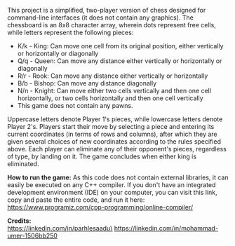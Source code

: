 This project is a simplified, two-player version of chess designed for command-line interfaces (it does not contain any graphics). The chessboard is an 8x8 character array, wherein dots represent free cells, while letters represent the following pieces:
- K/k - King: Can move one cell from its original position, either vertically or horizontally or diagonally
- Q/q - Queen: Can move any distance either vertically or horizontally or diagonally
- R/r - Rook: Can move any distance either vertically or horizontally
- B/b - Bishop: Can move any distance diagonally
- N/n - Knight: Can move either two cells vertically and then one cell horizontally, or two cells horizontally and then one cell vertically
- This game does not contain any pawns.

Uppercase letters denote Player 1's pieces, while lowercase letters denote Player 2's. Players start their move by selecting a piece and entering its current coordinates (in terms of rows and columns), after which they are given several choices of new coordinates according to the rules specified above. Each player can eliminate any of their opponent's pieces, regardless of type, by landing on it. The game concludes when either king is eliminated.

**How to run the game:**
As this code does not contain external libraries, it can easily be executed on any C++ compiler. If you don't have an integrated development environment (IDE) on your computer, you can visit this link, copy and paste the entire code, and run it here:
https://www.programiz.com/cpp-programming/online-compiler/

**Credits:**\
https://linkedin.com/in/parhlesaadu\
https://linkedin.com/in/mohammad-umer-1506bb250
